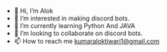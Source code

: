 - 👋 Hi, I’m Alok
- 👀 I’m interested in making discord bots.
- 🌱 I’m currently learning Python And JAVA
- 💞️ I’m looking to collaborate on discord bots.
- 📫 How to reach me kumaraloktiwari1@gmail.com

<!---
AlokKumarTiwari1/AlokKumarTiwari1 is a ✨ special ✨ repository because its `README.md` (this file) appears on your GitHub profile.
You can click the Preview link to take a look at your changes.
--->
